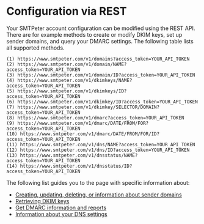 # Configuration via REST

Your SMTPeter account configuration can be modified using the REST API.
There are for example methods to create or modify DKIM keys, set up 
sender domains, and query your DMARC settings. The following table
lists all supported methods.

````text
(1) https://www.smtpeter.com/v1/domains?access_token=YOUR_API_TOKEN
(2) https://www.smtpeter.com/v1/domain/NAME?access_token=YOUR_API_TOKEN
(3) https://www.smtpeter.com/v1/domain/ID?access_token=YOUR_API_TOKEN
(4) https://www.smtpeter.com/v1/dkimkeys/NAME?access_token=YOUR_API_TOKEN
(5) https://www.smtpeter.com/v1/dkimkeys/ID?access_token=YOUR_API_TOKEN
(6) https://www.smtpeter.com/v1/dkimkey/ID?access_token=YOUR_API_TOKEN
(7) https://www.smtpeter.com/v1/dkimkey/SELECTOR/DOMAIN?access_token=YOUR_API_TOKEN
(8) https://www.smtpeter.com/v1/dmarc?access_token=YOUR_API_TOKEN
(9) https://www.smtpeter.com/v1/dmarc/DATE/FROM/FOR?access_token=YOUR_API_TOKEN
(10) https://www.smtpeter.com/v1/dmarc/DATE/FROM/FOR/ID?access_token=YOUR_API_TOKEN
(11) https://www.smtpeter.com/v1/dns/NAME?access_token=YOUR_API_TOKEN
(12) https://www.smtpeter.com/v1/dns/ID?access_token=YOUR_API_TOKEN
(13) https://www.smtpeter.com/v1/dnsstatus/NAME?access_token=YOUR_API_TOKEN
(14) https://www.smtpeter.com/v1/dnsstatus/ID?access_token=YOUR_API_TOKEN
````

The following list guides you to the page with specific information about:

* [Creating, updating, deleting, or information about sender domains](rest-sender-domains)
* [Retrieving DKIM keys](rest-dkim)
* [Get DMARC information and reports](rest-dmarc)
* [Information about your DNS settings](rest-dns)
